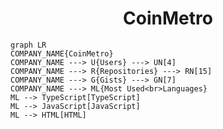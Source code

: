 <h1 align="center">CoinMetro</h1>

```mermaid
graph LR
COMPANY_NAME{CoinMetro}
COMPANY_NAME ---> U{Users} ---> UN[4]
COMPANY_NAME ---> R{Repositories} ---> RN[15]
COMPANY_NAME ---> G{Gists} ---> GN[7]
COMPANY_NAME ---> ML{Most Used<br>Languages}
ML --> TypeScript[TypeScript]
ML --> JavaScript[JavaScript]
ML --> HTML[HTML]
```
